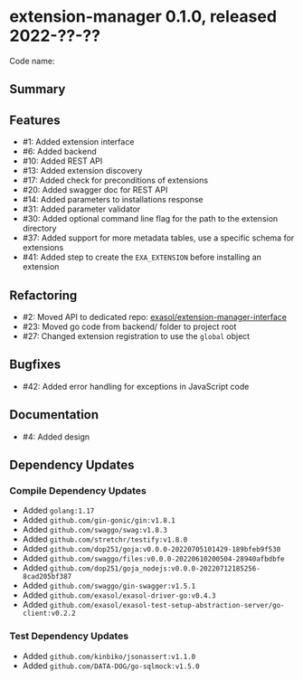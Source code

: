 # extension-manager 0.1.0, released 2022-??-??

Code name:

## Summary

## Features

* #1: Added extension interface
* #6: Added backend
* #10: Added REST API
* #13: Added extension discovery
* #17: Added check for preconditions of extensions
* #20: Added swagger doc for REST API
* #14: Added parameters to installations response
* #31: Added parameter validator
* #30: Added optional command line flag for the path to the extension directory
* #37: Added support for more metadata tables, use a specific schema for extensions
* #41: Added step to create the `EXA_EXTENSION` before installing an extension

## Refactoring

* #2: Moved API to dedicated repo: [exasol/extension-manager-interface](https://github.com/exasol/extension-manager-interface/)
* #23: Moved go code from backend/ folder to project root
* #27: Changed extension registration to use the `global` object

## Bugfixes

* #42: Added error handling for exceptions in JavaScript code

## Documentation

* #4: Added design

## Dependency Updates

### Compile Dependency Updates

* Added `golang:1.17`
* Added `github.com/gin-gonic/gin:v1.8.1`
* Added `github.com/swaggo/swag:v1.8.3`
* Added `github.com/stretchr/testify:v1.8.0`
* Added `github.com/dop251/goja:v0.0.0-20220705101429-189bfeb9f530`
* Added `github.com/swaggo/files:v0.0.0-20220610200504-28940afbdbfe`
* Added `github.com/dop251/goja_nodejs:v0.0.0-20220712185256-8cad205bf387`
* Added `github.com/swaggo/gin-swagger:v1.5.1`
* Added `github.com/exasol/exasol-driver-go:v0.4.3`
* Added `github.com/exasol/exasol-test-setup-abstraction-server/go-client:v0.2.2`

### Test Dependency Updates

* Added `github.com/kinbiko/jsonassert:v1.1.0`
* Added `github.com/DATA-DOG/go-sqlmock:v1.5.0`
